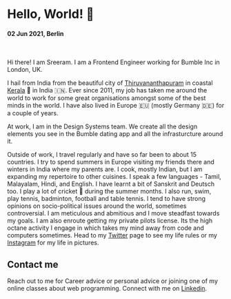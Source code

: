 <!--<img class="img--full-width img--left img--grow" loading="lazy" src="https://raw.githubusercontent.com/sreeramofficial/blog-posts/master/img/about/sreeram.jpg" alt="sreeram padmanabhan" title="sreeram padmanabhan" />-->

# Hello, World! 👋

#### 02 Jun 2021, Berlin

<br />

Hi there! I am Sreeram. I am a Frontend Engineer working for Bumble Inc in London, UK. 

I hail from India from the beautiful city of [Thiruvananthapuram](https://en.wikipedia.org/wiki/Thiruvananthapuram) in coastal [Kerala](https://en.wikipedia.org/wiki/Kerala) 🌴 in India 🇮🇳. Ever since 2011, my job has taken me around the world to work for some great organisations amongst some of the best minds in the world. I have also lived in Europe 🇪🇺 (mostly Germany 🇩🇪) for a couple of years.

At work, I am in the Design Systems team. We create all the design elements you see in the Bumble dating app and all the infrasturcture around it.

Outside of work, I travel regularly and have so far been to about 15 countries. I try to spend summers in Europe visiting my friends there and winters in India where my parents are. I cook, mostly Indian, but I am expanding my repertoire to other cuisines. I speak a few languages - Tamil, Malayalam, Hindi, and English. I have learnt a bit of Sanskrit and Deutsch too. I play a lot of cricket 🏏 during the summer months. I also run, swim, play tennis, badminton, football and table tennis. I tend to have strong opinions on socio-political issues around the world, sometimes controversial. I am meticulous and abmitious and I move steadfast towards my goals. I am also enroute getting my private pilots license. Its the high octane activity I engage in which takes my mind away from code and computers sometimes. Head to my [Twitter](https://twitter.sreeram.io/) page to see my life rules or my [Instagram](https://instagram.sreeram.io) for my life in pictures.

## Contact me

Reach out to me for Career advice or personal advice or joining one of my online classes about web programming. Connect with me on [Linkedin](https://linkedin.sreeram.io/).
